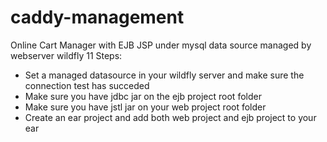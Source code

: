 # caddy-management
Online Cart Manager with EJB JSP under mysql data source managed by webserver wildfly 11 
Steps:
- Set a managed datasource in your wildfly server and make sure the connection test has succeded
- Make sure you have jdbc jar on the ejb project root folder
- Make sure you have jstl jar on your web project root folder
- Create an ear project and add both web project and ejb project to your ear
